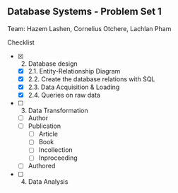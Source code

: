 ## Database Systems - Problem Set 1

Team: Hazem Lashen, Cornelius Otchere, Lachlan Pham

Checklist
- [X] 2. Database design
  - [X] 2.1. Entity-Relationship Diagram
  - [X] 2.2. Create the database relations with SQL
  - [X] 2.3. Data Acquisition & Loading
  - [X] 2.4. Queries on raw data
- [ ] 3. Data Transformation
  - [ ] Author
  - [ ] Publication
    - [ ] Article
    - [ ] Book
    - [ ] Incollection
    - [ ] Inproceeding
  - [ ] Authored
- [ ] 4. Data Analysis
